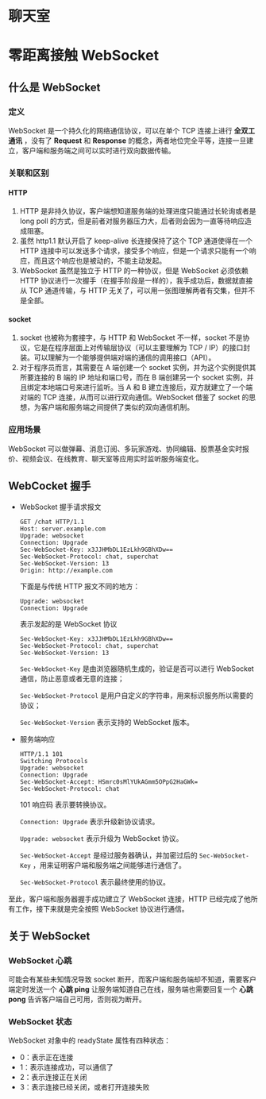 # 聊天室

# 零距离接触 WebSocket

## 什么是 WebSocket

### 定义

WebSocket 是一个持久化的网络通信协议，可以在单个 TCP 连接上进行 **全双工通讯** ，没有了 **Request** 和 **Response** 的概念，两者地位完全平等，连接一旦建立，客户端和服务端之间可以实时进行双向数据传输。

### 关联和区别

#### HTTP

1. HTTP 是非持久协议，客户端想知道服务端的处理进度只能通过长轮询或者是 long poll 的方式，但是前者对服务器压力大，后者则会因为一直等待响应造成阻塞。
2. 虽然 http1.1 默认开启了 keep-alive 长连接保持了这个 TCP 通道使得在一个 HTTP 连接中可以发送多个请求，接受多个响应，但是一个请求只能有一个响应，而且这个响应也是被动的，不能主动发起。
3. WebSocket 虽然是独立于 HTTP 的一种协议，但是 WebSocket 必须依赖 HTTP 协议进行一次握手（在握手阶段是一样的），我手成功后，数据就直接从 TCP 通道传输，与 HTTP 无关了，可以用一张图理解两者有交集，但并不是全部。

#### socket

1. socket 也被称为套接字，与 HTTP 和 WebSocket 不一样，socket 不是协议，它是在程序层面上对传输层协议（可以主要理解为 TCP / IP）的接口封装。可以理解为一个能够提供端对端的通信的调用接口（API）。
2. 对于程序员而言，其需要在 A 端创建一个 socket 实例，并为这个实例提供其所要连接的 B 端的 IP 地址和端口号，而在 B 端创建另一个 socket 实例，并且绑定本地端口号来进行监听。当 A 和 B 建立连接后，双方就建立了一个端对端的 TCP 连接，从而可以进行双向通信。WebSocket 借鉴了 socket 的思想，为客户端和服务端之间提供了类似的双向通信机制。

### 应用场景

WebSocket 可以做弹幕、消息订阅、多玩家游戏、协同编辑、股票基金实时报价、视频会议、在线教育、聊天室等应用实时监听服务端变化。

## WebCocket 握手

- WebSocket 握手请求报文

  ```
  GET /chat HTTP/1.1
  Host: server.example.com
  Upgrade: websocket
  Connection: Upgrade
  Sec-WebSocket-Key: x3JJHMbDL1EzLkh9GBhXDw==
  Sec-WebSocket-Protocol: chat, superchat
  Sec-WebSocket-Version: 13
  Origin: http://example.com
  ```

  下面是与传统 HTTP 报文不同的地方：

  ```
  Upgrade: websocket
  Connection: Upgrade
  ```

  表示发起的是 WebSocket 协议

  ```
  Sec-WebSocket-Key: x3JJHMbDL1EzLkh9GBhXDw==
  Sec-WebSocket-Protocol: chat, superchat
  Sec-WebSocket-Version: 13
  ```

  `Sec-WebSocket-Key` 是由浏览器随机生成的，验证是否可以进行 WebSocket 通信，防止恶意或者无意的连接；

  `Sec-WebSocket-Protocol` 是用户自定义的字符串，用来标识服务所以需要的协议；

  `Sec-WebSocket-Version` 表示支持的 WebSocket 版本。

- 服务端响应

  ```
  HTTP/1.1 101 
  Switching Protocols
  Upgrade: websocket
  Connection: Upgrade
  Sec-WebSocket-Accept: HSmrc0sMlYUkAGmm5OPpG2HaGWk=
  Sec-WebSocket-Protocol: chat
  ```

  101 响应码 表示要转换协议。

  `Connection: Upgrade` 表示升级新协议请求。

  `Upgrade: websocket` 表示升级为 WebSocket 协议。

  `Sec-WebSocket-Accept` 是经过服务器确认，并加密过后的 `Sec-WebSocket-Key` ，用来证明客户端和服务端之间能够进行通信了。

  `Sec-WebSocket-Protocol` 表示最终使用的协议。

至此，客户端和服务器握手成功建立了 WebSocket 连接，HTTP 已经完成了他所有工作，接下来就是完全按照 WebSocket 协议进行通信。

## 关于 WebSocket

### WebSocket 心跳

可能会有某些未知情况导致 socket 断开，而客户端和服务端却不知道，需要客户端定时发送一个 **心跳 ping** 让服务端知道自己在线，服务端也需要回复一个 **心跳 pong** 告诉客户端自己可用，否则视为断开。

### WebSocket 状态

WebSocket 对象中的 readyState 属性有四种状态：

- 0：表示正在连接
- 1：表示连接成功，可以通信了
- 2：表示连接正在关闭
- 3：表示连接已经关闭，或者打开连接失败